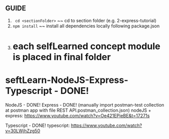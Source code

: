 ## GUIDE

1. ` cd <sectionFolder>` ~~ cd to section folder (e.g. 2-express-tutorial)
2. `npm install` ~~ install all dependencies locally following package.json
3. # each selfLearned concept module is placed in final folder

# seftLearn-NodeJS-Express-Typescript - DONE!

NodeJS - DONE!
Express - DONE!
(manually import postman-test collection at postman app with file REST API.postman_collection.json)
nodeJS + express: https://www.youtube.com/watch?v=Oe421EPjeBE&t=17271s

Typescript - DONE!
typescript: https://www.youtube.com/watch?v=30LWjhZzg50
